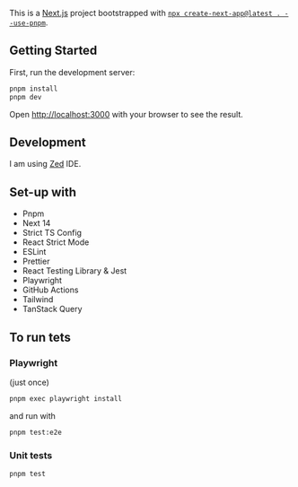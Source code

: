 This is a [Next.js](https://nextjs.org/) project bootstrapped with [`npx create-next-app@latest . --use-pnpm`](https://github.com/vercel/next.js/tree/canary/packages/create-next-app).

## Getting Started

First, run the development server:

```bash
pnpm install
pnpm dev
```

Open [http://localhost:3000](http://localhost:3000) with your browser to see the result.

## Development

I am using [Zed](https://zed.dev/) IDE.

## Set-up with

- Pnpm
- Next 14
- Strict TS Config
- React Strict Mode
- ESLint
- Prettier
- React Testing Library & Jest
- Playwright
- GitHub Actions
- Tailwind
- TanStack Query

## To run tets

### Playwright

(just once)

```bash
pnpm exec playwright install
```

and run with

```bash
pnpm test:e2e
```

### Unit tests

```bash
pnpm test
```
